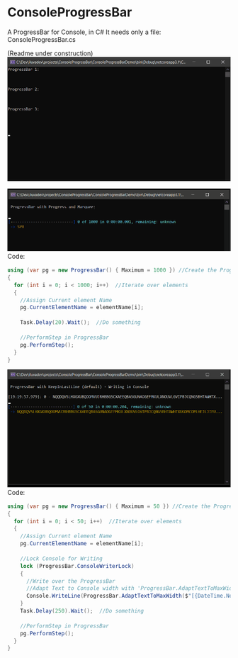 # ConsoleProgressBar
A ProgressBar for Console, in C# 
It needs only a file: ConsoleProgressBar.cs

(Readme under construction)
![Screencapture ConsoleProgressBar Demo](Images/ProgressBarConsole-Demo.gif)


![Screencapture ConsoleProgressBar with Default Config](Images/ProgressBarConsole-Default.gif)
Code:
```csharp
using (var pg = new ProgressBar() { Maximum = 1000 }) //Create the ProgressBar
{
  for (int i = 0; i < 1000; i++)  //Iterate over elements
  {
    //Assign Current element Name
    pg.CurrentElementName = elementName[i];
		
    Task.Delay(20).Wait();  //Do something
		
    //PerformStep in ProgressBar
    pg.PerformStep();
  }
}
```
 
 ![Screencapture ConsoleProgressBar with Default Config: writing](Images/ProgressBarConsole-Default-Writing.gif)
Code:
```csharp
using (var pg = new ProgressBar() { Maximum = 50 }) //Create the ProgressBar
{
  for (int i = 0; i < 50; i++)  //Iterate over elements
  {
    //Assign Current element Name
    pg.CurrentElementName = elementName[i];
    
    //Lock Console for Writing
    lock (ProgressBar.ConsoleWriterLock)
    {
      //Write over the ProgressBar
      //Adapt Text to Console width with 'ProgressBar.AdaptTextToMaxWidth'
      Console.WriteLine(ProgressBar.AdaptTextToMaxWidth($"[{DateTime.Now.ToString("HH:mm:ss.fff")}]: {i} - {elementName}", Console.BufferWidth));
    }	
    Task.Delay(250).Wait();  //Do something
		
    //PerformStep in ProgressBar
    pg.PerformStep();
  }
}
```
